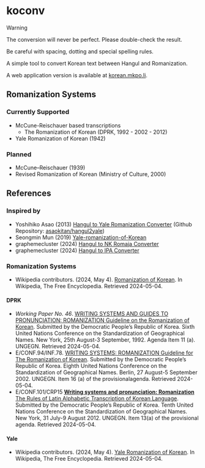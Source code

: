 # koconv

> [!WARNING]
> 
> The conversion will never be perfect. Please double-check the result.
> 
> Be careful with spacing, dotting and special spelling rules.

A simple tool to convert Korean text between Hangul and Romanization.

A web application version is available at [korean.mkpo.li](https://korean.mkpo.li).

## Romanization Systems

### Currently Supported
- McCune-Reischauer based transcriptions
  - The Romanization of Korean (DPRK, 1992 - 2002 - 2012)
- Yale Romanization of Korean (1942)

### Planned
- McCune–Reischauer (1939)
- Revised Romanization of Korean (Ministry of Culture, 2000)

## References

### Inspired by

- Yoshihiko Asao (2013) [Hangul to Yale Romanization Converter](https://asaokitan.net/tools/hangul2yale/) (Github Repository: [asaokitan/hangul2yale](https://github.com/asaokitan/hangul2yale))
- Seongmin Mun (2019) [Yale-romanization-of-Korean](https://github.com/seongmin-mun/Yale-romanization-of-Korean)
- graphemecluster (2024) [Hangul to NK Romaja Converter](https://graphemecluster.github.io/hangul_to_nk_romaja_converter)
- graphemecluster (2024) [Hangul to IPA Converter](https://graphemecluster.github.io/hangul_to_ipa_converter)

### Romanization Systems

- Wikipedia contributors. (2024, May 4). [Romanization of Korean](https://en.wikipedia.org/wiki/Romanization_of_Korean). In Wikipedia, The Free Encyclopedia. Retrieved 2024-05-04.

#### DPRK

- *Working Paper No. 46*. [WRITING SYSTEMS AND GUIDES TO PRONUNCIATION: ROMANIZATION <u>Guideline on the Romanization of Korean</u>](https://unstats.un.org/Unsd/geoinfo/UNGEGN/docs/6th-uncsgn-docs/WP/6th_uncsgn_WP46.pdf).  Submitted by the Democratic People’s Republic of Korea. Sixth United Nations Conference on the Standardization of Geographical Names. New York, 25th August-3 September, 1992. Agenda Item 11 (a). UNGEGN. Retrieved 2024-05-04.
- E/CONF.94/INF.78. [WRITING SYSTEMS: ROMANIZATION Guideline for The Romanization of Korean](https://unstats.un.org/unsd/geoinfo/UNGEGN/docs/8th-uncsgn-docs/inf/8th_UNCSGN_econf.94_INF.72.pdf). Submitted by the Democratic People’s Republic of Korea. Eighth United Nations Conference on the Standardization of Geographical Names. Berlin, 27 August-5 September 2002. UNGEGN. Item 16 (a) of the provisionalagenda. Retrieved 2024-05-04.
- E/CONF.101/CRP15 [**Writing systems and pronunciation:
Romanization** The Rules of Latin Alphabetic Transcription of Korean Language](https://unstats.un.org/unsd/geoinfo/ungegn/docs/10th-uncsgn-docs/crp/E_Conf.101_CRP15_Rules%20of%20Latin%20Alphabetic%20Transcription%20of%20Korean.pdf). Submitted by the Democratic People’s Republic of Korea. Tenth United Nations Conference on the Standardization of Geographical Names. New York, 31 July-9 August 2012. UNGEGN. Item 13(a) of the provisional agenda. Retrieved 2024-05-04.

#### Yale
- Wikipedia contributors. (2024, May 4). [Yale Romanization of Korean](https://en.wikipedia.org/wiki/Yale_Romanization_of_Korean). In Wikipedia, The Free Encyclopedia. Retrieved 2024-05-04.

